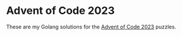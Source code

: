 # Advent of Code 2023

These are my Golang solutions for the [Advent of Code 2023](https://adventofcode.com/2023) puzzles. 
